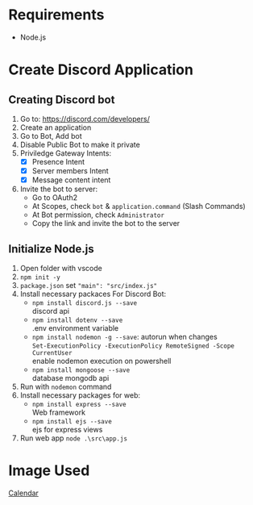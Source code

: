# Requirements
- Node.js

# Create Discord Application
## Creating Discord bot
1. Go to: https://discord.com/developers/
2. Create an application
3. Go to Bot, Add bot
4. Disable Public Bot to make it private
5. Priviledge Gateway Intents:
	- [x] Presence Intent
	- [x] Server members Intent
	- [x] Message content intent
6. Invite the bot to server:
	- Go to OAuth2
	- At Scopes, check `bot` & `application.command` (Slash Commands)
	- At Bot permission, check `Administrator`
	- Copy the link and invite the bot to the server

## Initialize Node.js
1. Open folder with vscode
2. `npm init -y`
3. `package.json` set `"main": "src/index.js"`
4. Install necessary packaces For Discord Bot:
	- `npm install discord.js --save`
	<br>discord api
	- `npm install dotenv --save`
	<br>.env environment variable
	- `npm install nodemon -g --save`: autorun when changes
	<br>`Set-ExecutionPolicy -ExecutionPolicy RemoteSigned -Scope CurrentUser`
	<br>enable nodemon execution on powershell
	- `npm install mongoose --save`
	<br>database mongodb api
5. Run with `nodemon` command
6. Install necessary packages for web:
	- `npm install express --save`
	<br>Web framework
	- `npm install ejs --save`
	<br>ejs for express views
7. Run web app `node .\src\app.js`

# Image Used
[Calendar](https://www.flaticon.com/free-icon/calendar_1642767)